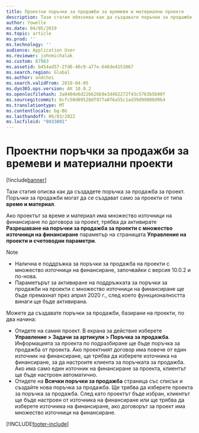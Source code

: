 ```yaml
---
title: Проектни поръчки за продажби за времеви и материални проекти
description: Тази статия обяснява как да създавате поръчки за продажби, базирани на проекти, за времеви и материални проекти.
author: Yowelle
ms.date: 04/05/2019
ms.topic: article
ms.prod: ''
ms.technology: ''
audience: Application User
ms.reviewer: johnmichalak
ms.custom: 87983
ms.assetid: b454ad57-2fd6-46c9-a77e-646de4153067
ms.search.region: Global
ms.author: andchoi
ms.search.validFrom: 2019-04-05
ms.dyn365.ops.version: AX 10.0.2
ms.openlocfilehash: 3a040de6d22b626b9e3d462272f43c5763b5b90f
ms.sourcegitcommit: 6cfc50d89528df977a8f6a55c1ad39d99800d9b4
ms.translationtype: MT
ms.contentlocale: bg-BG
ms.lasthandoff: 06/03/2022
ms.locfileid: "8933801"
---
```

# <a name="project-sales-orders-for-time-and-material-projects"></a>Проектни поръчки за продажби за времеви и материални проекти

[!include[banner](../includes/banner.md)]

Тази статия описва как да създадете поръчка за продажба за проект. Поръчки за продажби могат да се създават само за проекти от типа **време и материал**.

Ако проектът за време и материал има множество източници на финансиране по договора за проект, трябва да активирате **Разрешаване на поръчки за продажба за проекти с множество източници на финансиране** параметър на страницата **Управление на проекти и счетоводни параметри**. 

> [!NOTE]
> - Налична е поддръжка за поръчки за продажба на проекти с множество източници на финансиране, започвайки с версия 10.0.2 и по-нова.
> - Параметърът за активиране на поддръжката за поръчки за продажби на проекти с множество източници на финансиране ще бъде премахнат през април 2020 г., след което функционалността винаги ще бъде активирана.

Можете да създавате поръчки за продажби, базирани на проекти, по два начина:

- Отидете на самия проект. В екрана за действие изберете **Управление > Задачи за артикули > Поръчка за продажба**. Информацията за проекта по подразбиране ще бъде поръчка за продажба от проекта. Ако проектният договор има повече от един източник на финансиране, ще трябва да изберете източника на финансиране, за да настроите клиента за поръчката за продажба. Ако има само един източник на финансиране за проекта, клиентът ще бъде настроен автоматично.
- Отидете на **Всички поръчки за продажба** страница със списък и създайте нова поръчка за продажба. Ще трябва да изберете проекта за поръчка за продажба. След като проектът бъде избран, клиентът ще бъде настроен от източника на финансиране или ще трябва да изберете източника на финансиране, ако договорът за проект има множество източници на финансиране.



[!INCLUDE[footer-include](../includes/footer-banner.md)]